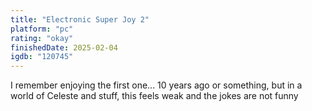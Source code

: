 ```yaml
---
title: "Electronic Super Joy 2"
platform: "pc"
rating: "okay"
finishedDate: 2025-02-04
igdb: "120745"
---
```


I remember enjoying the first one... 10 years ago or something, but in a world of Celeste and stuff, this feels weak and the jokes are not funny
